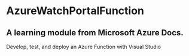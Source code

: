 # AzureWatchPortalFunction

## A learning module from Microsoft Azure Docs.

Develop, test, and deploy an Azure Function with Visual Studio
